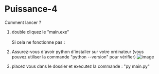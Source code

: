 # Puissance-4

Comment lancer ? 

1. double cliquez le "main.exe"
</br></br>Si cela ne fonctionne pas : 
1. Assurez-vous d'avoir python d'installer sur votre ordinateur (vous pouvez utiliser la commande "python --version" pour vérifier)
![image](https://github.com/TitouanBertaux/Puissance-4/assets/129868891/92aad774-f8f0-4a35-a3ba-743781073aec)

2. placez vous dans le dossier et executez la commande : "py main.py"
